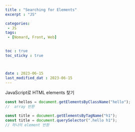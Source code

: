 ```yaml
---
title : "Searching for Elements"
excerpt : "JS"

categories: 
 - JS
tags: 
 - [Nomard, Front, Web]

 
toc : true
toc_sticky : true



date : 2023-06-15
last_modified_dat : 2023-06-15
---
```

<div class='notice--info' markdown='1'>
JavaScript로 HTML elements 찾기
</div>

```JavaScript
const hellos = document.getElementsByClassName("hello");
//  array 반환

const title = document.getElementsByTagName("h1");
const title = document.querySelector(".hello h1");
// 하나의 element 반환

```
